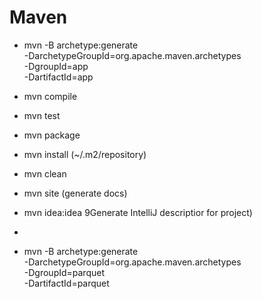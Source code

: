 # Maven

* mvn -B archetype:generate \
  -DarchetypeGroupId=org.apache.maven.archetypes \
  -DgroupId=app \
  -DartifactId=app

* mvn compile
* mvn test
* mvn package
* mvn install (~/.m2/repository)
* mvn clean
* mvn site (generate docs)
* mvn idea:idea 9Generate IntelliJ descriptior for project)
*


* mvn -B archetype:generate \
  -DarchetypeGroupId=org.apache.maven.archetypes \
  -DgroupId=parquet \
  -DartifactId=parquet
